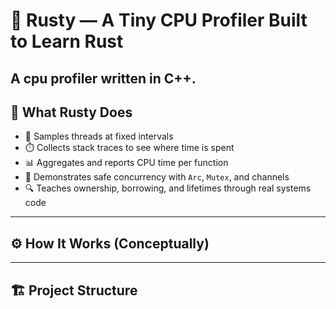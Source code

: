 # 🦀 Rusty — A Tiny CPU Profiler Built to Learn Rust

A cpu profiler written in C++.
---

## 🚀 What Rusty Does

- 🧩 Samples threads at fixed intervals
- ⏱️ Collects stack traces to see where time is spent
- 📊 Aggregates and reports CPU time per function
- 🧠 Demonstrates safe concurrency with `Arc`, `Mutex`, and channels
- 🔍 Teaches ownership, borrowing, and lifetimes through real systems code

---

## ⚙️ How It Works (Conceptually)

---

## 🏗️ Project Structure

